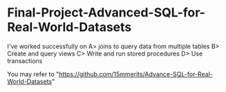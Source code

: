 # Final-Project-Advanced-SQL-for-Real-World-Datasets

I've worked successfully on
A> joins to query data from multiple tables
B> Create and query views
C> Write and run stored procedures
D> Use transactions

You may refer to "https://github.com/15mmerits/Advance-SQL-for-Real-World-Datasets" 
